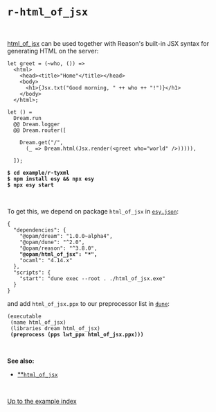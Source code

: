 # `r-html_of_jsx`

<br>

[html_of_jsx](https://github.com/davesnx/html_of_jsx/) can be used together with Reason's built-in JSX syntax for generating HTML on the server:

```reason
let greet = (~who, ()) =>
  <html>
    <head><title>"Home"</title></head>
    <body>
      <h1>{Jsx.txt("Good morning, " ++ who ++ "!")}</h1>
    </body>
  </html>;

let () =
  Dream.run
  @@ Dream.logger
  @@ Dream.router([

    Dream.get("/",
      (_ => Dream.html(Jsx.render(<greet who="world" />))))),

  ]);
```

<pre><code><b>$ cd example/r-tyxml</b>
<b>$ npm install esy && npx esy</b>
<b>$ npx esy start</b></code></pre>

<br>

To get this, we depend on package `html_of_jsx` in
[`esy.json`](https://github.com/aantron/dream/blob/master/example/r-html_of_jsx/esy.json):

<pre><code>{
  "dependencies": {
    "@opam/dream": "1.0.0~alpha4",
    "@opam/dune": "^2.0",
    "@opam/reason": "^3.8.0",
    <b>"@opam/html_of_jsx": "*",</b>
    "ocaml": "4.14.x"
  },
  "scripts": {
    "start": "dune exec --root . ./html_of_jsx.exe"
  }
}
</code></pre>

and add `html_of_jsx.ppx` to our preprocessor list in
[`dune`](https://github.com/aantron/dream/blob/master/example/r-html_of_jsx/dune):

<pre><code>(executable
 (name html_of_jsx)
 (libraries dream html_of_jsx)
 <b>(preprocess (pps lwt_ppx html_of_jsx.ppx)))</b>
</code></pre>

<br>

**See also:**

- [**`html_of_jsx`](https://github.com/davesnx/html_of_jsx/)

<br>

[Up to the example index](../#reason)
